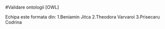 #Validare ontologii [OWL]

Echipa este formata din:
1.Beniamin Jitca
2.Theodora Varvaroi
3.Prisecaru Codrina